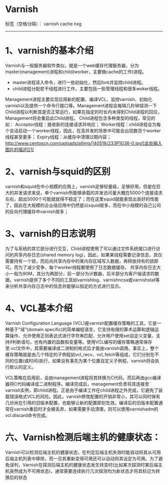 ﻿# Varnish

标签（空格分隔）： varnish cache nxg

---
# 1、varnish的基本介绍
  Varnish与一般服务器软件类似，就是一个web缓存代理服务器，分为master(management)进程和child(worker，主要做cache的工作)进程。
 - master进程读入命令，进行一些初始化，然后fork并监控child进程。
 - child进程分配若干线程进行工作，主要包括一些管理线程和很多woker线程。

Management进程主要实现应用新的配置、编译VCL、监控varnish、初始化varnish以及提供一个命令行接口等。Management进程会每隔几秒钟探测一下Child进程以判断其是否正常运行，如果在指定的时长内未得到Child进程的回应，Management将会重启此Child进程。
Child进程包含多种类型的线程，常见的如：
       Acceptor线程：接收新的连接请求并响应；
       Worker线程：child进程会为每个会话启动一个worker线程，因此，在高并发的场景中可能会出现数百个worker线程甚至更多；
       Expiry线程：从缓存中清理过期内容；
       http://www.centoscn.com/uploads/allimg/140518/233P1G36-0.jpg![此处输入图片的描述][1]
# 2、varnish与squid的区别
   varnish和squid在中小规模的应用上，varnish足够轻量级，足够好用，但是在巨大的并发请求来说，单个varnish所能够承载的并发访问量大概在5000个连接请求左右，超出5000个可能就就得不稳定了；而在这里squid就能表现出良好的性能了，因此在大规模的企业级应用中仍然是以squid居多，而在中小规模的自己公司的反向代理缓存中varnish居多；
#  3、varnish的日志说明
为了与系统的其它部分进行交互，Child进程使用了可以通过文件系统接口进行访问的共享内存日志(shared memory log)，因此，如果某线程需要记录信息，其仅需要持有一个锁，而后向共享内存中的某内存区域写入数据，再释放持有的锁即可。而为了减少竞争，每个worker线程都使用了日志数据缓存。
   共享内存日志大小一般为90M，其分为两部分，前一部分为计数器，后半部分为客户端请求的数据。varnish提供了多个不同的工具如varnishlog、varnishncsa或varnishstat等来分析共享内存日志中的信息并能够以指定的方式进行显示。
   
#   4、VCL基本介绍
   Varnish Configuration Language (VCL)是varnish配置缓存策略的工具，它是一种基于“域”(domain specific)的简单编程语言，它支持有限的算术运算和逻辑运算操作、允许使用正则表达式进行字符串匹配、允许用户使用set自定义变量、支持if判断语句，也有内置的函数和变量等。使用VCL编写的缓存策略通常保存至.vcl文件中，其需要编译成二进制的格式后才能由varnish调用。事实上，整个缓存策略就是由几个特定的子例程如vcl_recv、vcl_fetch等组成，它们分别在不同的位置(或时间)执行，如果没有事先为某个位置自定义子例程，varnish将会执行默认的定义。

   VCL策略在启用前，会由management进程将其转换为C代码，而后再由gcc编译器将C代码编译成二进制程序。编译完成后，management负责将其连接至varnish实例，即child进程。正是由于编译工作在child进程之外完成，它避免了装载错误格式VCL的风险。因此，varnish修改配置的开销非常小，其可以同时保有几份尚在引用的旧版本配置，也能够让新的配置即刻生效。编译后的旧版本配置通常在varnish重启时才会被丢弃，如果需要手动清理，则可以使用varnishadm的vcl.discard命令完成。
#   六、Varnish检测后端主机的健康状态：
   Varnish可以检测后端主机的健康状态，在判定后端主机失效时能自动将其从可用后端主机列表中移除，而一旦其重新变得可用还可以自动将其设定为可用。为了避免误判，Varnish在探测后端主机的健康状态发生转变时(比如某次探测时某后端主机突然成为不可用状态)，通常需要连续执行几次探测均为新状态才将其标记为转换后的状态

  [1]: http://www.centoscn.com/uploads/allimg/140518/233P1G36-0.jpg